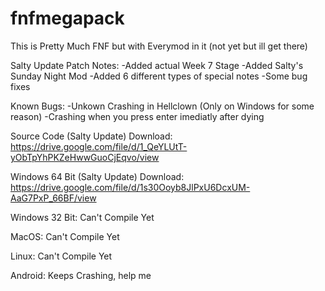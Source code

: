 # fnfmegapack
This is Pretty Much FNF but with Everymod in it (not yet but ill get there)

Salty Update Patch Notes:
-Added actual Week 7 Stage
-Added Salty's Sunday Night Mod
-Added 6 different types of special notes
-Some bug fixes

Known Bugs:
-Unkown Crashing in Hellclown (Only on Windows for some reason)
-Crashing when you press enter imediatly after dying


Source Code (Salty Update) Download:
https://drive.google.com/file/d/1_QeYLUtT-yObTpYhPKZeHwwGuoCjEqvo/view

Windows 64 Bit (Salty Update) Download:
https://drive.google.com/file/d/1s30Ooyb8JlPxU6DcxUM-AaG7PxP_66BF/view

Windows 32 Bit: Can't Compile Yet

MacOS: Can't Compile Yet

Linux: Can't Compile Yet

Android: Keeps Crashing, help me
